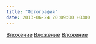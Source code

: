 ```yaml
---
title: "Фотография"
date: 2013-06-24 20:09:00 +0300
---
```



[Вложение](/assets/vk_photos/1/D2n891kLXmg.jpg)
[Вложение](/assets/vk_photos/1/7NXr199bZzw.jpg)
[Вложение](/assets/vk_photos/1/uLFPVaY16-c.jpg)
